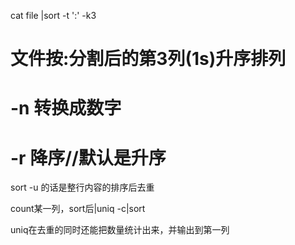 cat file |sort -t ':' -k3
# 文件按:分割后的第3列(1s)升序排列
# -n 转换成数字
# -r 降序//默认是升序

sort -u 的话是整行内容的排序后去重

count某一列，sort后|uniq -c|sort

uniq在去重的同时还能把数量统计出来，并输出到第一列